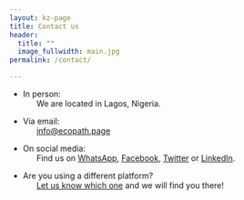```yaml
---
layout: kz-page
title: Contact us
header: 
  title: ""
  image_fullwidth: main.jpg
permalink: /contact/

---
```


* In person:<br>
&nbsp;&nbsp;&nbsp;&nbsp;&nbsp;&nbsp;We are located in Lagos, Nigeria.

* Via email:<br>
&nbsp;&nbsp;&nbsp;&nbsp;&nbsp;&nbsp;[info@ecopath.page][1]

* On social media:<br>
&nbsp;&nbsp;&nbsp;&nbsp;&nbsp;&nbsp;Find us on [WhatsApp][2], [Facebook][3], [Twitter][4] or [LinkedIn][5].

* Are you using a different platform?<br>
&nbsp;&nbsp;&nbsp;&nbsp;&nbsp;&nbsp;[Let us know which one][1] and we will find you there!

[1]: mailto:info@ecopath.page
[2]: https://wa.me/2348038075463?text=I%20am%20interested%20in%20your%20cartridges
[3]: https://www.facebook.com/Ecopath-107842441580696
[4]: https://twitter.com/Ecopath2
[5]: https://www.linkedin.com/company/ecopath-page/